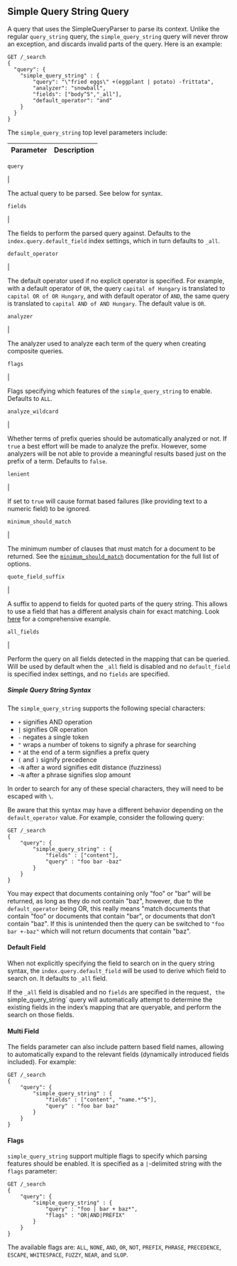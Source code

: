 ## Simple Query String Query

A query that uses the SimpleQueryParser to parse its context. Unlike the regular `query_string` query, the `simple_query_string` query will never throw an exception, and discards invalid parts of the query. Here is an example:
    
    
    GET /_search
    {
      "query": {
        "simple_query_string" : {
            "query": "\"fried eggs\" +(eggplant | potato) -frittata",
            "analyzer": "snowball",
            "fields": ["body^5","_all"],
            "default_operator": "and"
        }
      }
    }

The `simple_query_string` top level parameters include:

Parameter | Description  
---|---  
  
`query`

| 

The actual query to be parsed. See below for syntax.  
  
`fields`

| 

The fields to perform the parsed query against. Defaults to the `index.query.default_field` index settings, which in turn defaults to `_all`.  
  
`default_operator`

| 

The default operator used if no explicit operator is specified. For example, with a default operator of `OR`, the query `capital of Hungary` is translated to `capital OR of OR Hungary`, and with default operator of `AND`, the same query is translated to `capital AND of AND Hungary`. The default value is `OR`.  
  
`analyzer`

| 

The analyzer used to analyze each term of the query when creating composite queries.  
  
`flags`

| 

Flags specifying which features of the `simple_query_string` to enable. Defaults to `ALL`.  
  
`analyze_wildcard`

| 

Whether terms of prefix queries should be automatically analyzed or not. If `true` a best effort will be made to analyze the prefix. However, some analyzers will be not able to provide a meaningful results based just on the prefix of a term. Defaults to `false`.  
  
`lenient`

| 

If set to `true` will cause format based failures (like providing text to a numeric field) to be ignored.  
  
`minimum_should_match`

| 

The minimum number of clauses that must match for a document to be returned. See the [`minimum_should_match`](query-dsl-minimum-should-match.html) documentation for the full list of options.  
  
`quote_field_suffix`

| 

A suffix to append to fields for quoted parts of the query string. This allows to use a field that has a different analysis chain for exact matching. Look [here](recipes.html#mixing-exact-search-with-stemming) for a comprehensive example.  
  
`all_fields`

| 

Perform the query on all fields detected in the mapping that can be queried. Will be used by default when the `_all` field is disabled and no `default_field` is specified index settings, and no `fields` are specified.  
  
##### Simple Query String Syntax

The `simple_query_string` supports the following special characters:

  * `+` signifies AND operation 
  * `|` signifies OR operation 
  * `-` negates a single token 
  * `"` wraps a number of tokens to signify a phrase for searching 
  * `*` at the end of a term signifies a prefix query 
  * `(` and `)` signify precedence 
  * `~N` after a word signifies edit distance (fuzziness) 
  * `~N` after a phrase signifies slop amount 



In order to search for any of these special characters, they will need to be escaped with `\`.

Be aware that this syntax may have a different behavior depending on the `default_operator` value. For example, consider the following query:
    
    
    GET /_search
    {
        "query": {
            "simple_query_string" : {
                "fields" : ["content"],
                "query" : "foo bar -baz"
            }
        }
    }

You may expect that documents containing only "foo" or "bar" will be returned, as long as they do not contain "baz", however, due to the `default_operator` being OR, this really means "match documents that contain "foo" or documents that contain "bar", or documents that don’t contain "baz". If this is unintended then the query can be switched to `"foo bar +-baz"` which will not return documents that contain "baz".

#### Default Field

When not explicitly specifying the field to search on in the query string syntax, the `index.query.default_field` will be used to derive which field to search on. It defaults to `_all` field.

If the `_all` field is disabled and no `fields` are specified in the request`, the `simple_query_string` query will automatically attempt to determine the existing fields in the index’s mapping that are queryable, and perform the search on those fields.

#### Multi Field

The fields parameter can also include pattern based field names, allowing to automatically expand to the relevant fields (dynamically introduced fields included). For example:
    
    
    GET /_search
    {
        "query": {
            "simple_query_string" : {
                "fields" : ["content", "name.*^5"],
                "query" : "foo bar baz"
            }
        }
    }

#### Flags

`simple_query_string` support multiple flags to specify which parsing features should be enabled. It is specified as a `|`-delimited string with the `flags` parameter:
    
    
    GET /_search
    {
        "query": {
            "simple_query_string" : {
                "query" : "foo | bar + baz*",
                "flags" : "OR|AND|PREFIX"
            }
        }
    }

The available flags are: `ALL`, `NONE`, `AND`, `OR`, `NOT`, `PREFIX`, `PHRASE`, `PRECEDENCE`, `ESCAPE`, `WHITESPACE`, `FUZZY`, `NEAR`, and `SLOP`.
